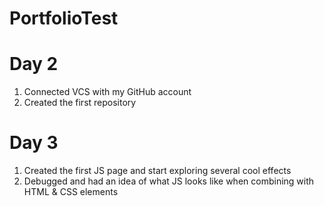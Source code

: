 # PortfolioTest
# Day 2
1. Connected VCS with my GitHub account
2. Created the first repository

# Day 3
1. Created the first JS page and start exploring several cool effects
2. Debugged and had an idea of what JS looks like when combining with HTML & CSS elements